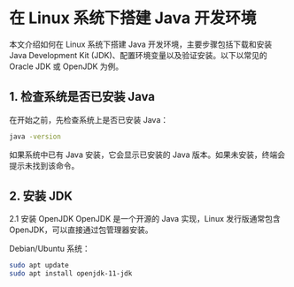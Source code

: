 # 在 Linux 系统下搭建 Java 开发环境

本文介绍如何在 Linux 系统下搭建 Java 开发环境，主要步骤包括下载和安装 Java Development Kit (JDK)、配置环境变量以及验证安装。以下以常见的 Oracle JDK 或 OpenJDK 为例。

## 1. 检查系统是否已安装 Java

在开始之前，先检查系统上是否已安装 Java：

```bash
java -version
  ```

如果系统中已有 Java 安装，它会显示已安装的 Java 版本。如果未安装，终端会提示未找到该命令。

## 2. 安装 JDK
2.1 安装 OpenJDK
OpenJDK 是一个开源的 Java 实现，Linux 发行版通常包含 OpenJDK，可以直接通过包管理器安装。

Debian/Ubuntu 系统：
```bash
sudo apt update
sudo apt install openjdk-11-jdk

  ```










